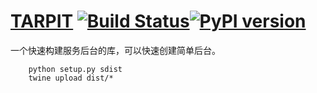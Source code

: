 # [TARPIT](https://lazor.cn) [![Build Status](https://travis-ci.org/isatiso/tarpit.svg?branch=master)](https://travis-ci.org/isatiso/tarpit)[![PyPI version](https://badge.fury.io/py/tarpit.svg)](https://badge.fury.io/py/tarpit)

一个快速构建服务后台的库，可以快速创建简单后台。


```
    python setup.py sdist
    twine upload dist/*
```